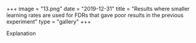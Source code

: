 +++
image = "13.png"
date = "2019-12-31"
title = "Results where smaller learning rates are used for FDRs that gave poor results in the previous experiment"
type = "gallery"
+++

Explanation
